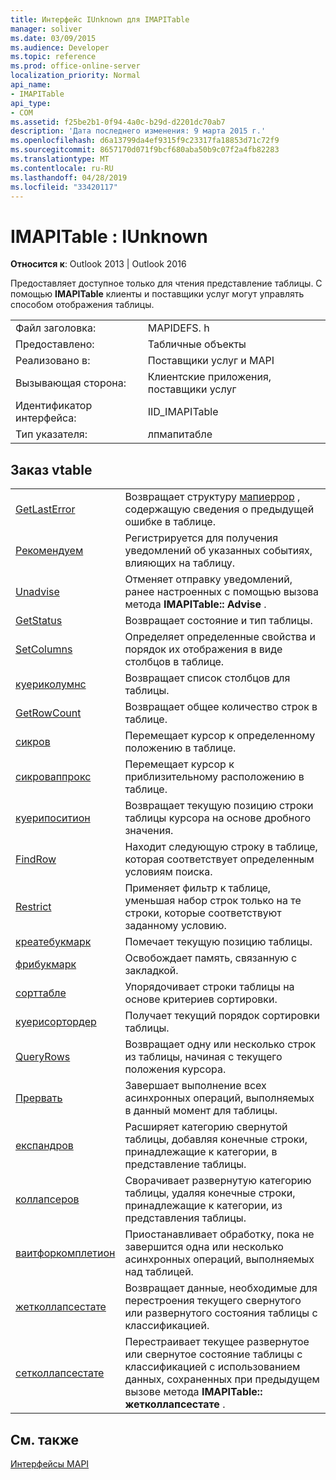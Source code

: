 ```yaml
---
title: Интерфейс IUnknown для IMAPITable
manager: soliver
ms.date: 03/09/2015
ms.audience: Developer
ms.topic: reference
ms.prod: office-online-server
localization_priority: Normal
api_name:
- IMAPITable
api_type:
- COM
ms.assetid: f25be2b1-0f94-4a0c-b29d-d2201dc70ab7
description: 'Дата последнего изменения: 9 марта 2015 г.'
ms.openlocfilehash: d6a13799da4ef9315f9c23317fa18853d71c72f9
ms.sourcegitcommit: 8657170d071f9bcf680aba50b9c07f2a4fb82283
ms.translationtype: MT
ms.contentlocale: ru-RU
ms.lasthandoff: 04/28/2019
ms.locfileid: "33420117"
---
```

# <a name="imapitable--iunknown"></a>IMAPITable : IUnknown

  
  
**Относится к**: Outlook 2013 | Outlook 2016 
  
Предоставляет доступное только для чтения представление таблицы. С помощью **IMAPITable** клиенты и поставщики услуг могут управлять способом отображения таблицы. 
  
|||
|:-----|:-----|
|Файл заголовка:  <br/> |MAPIDEFS. h  <br/> |
|Предоставлено:  <br/> |Табличные объекты  <br/> |
|Реализовано в:  <br/> |Поставщики услуг и MAPI  <br/> |
|Вызывающая сторона:  <br/> |Клиентские приложения, поставщики услуг  <br/> |
|Идентификатор интерфейса:  <br/> |IID_IMAPITable  <br/> |
|Тип указателя:  <br/> |лпмапитабле  <br/> |
   
## <a name="vtable-order"></a>Заказ vtable

|||
|:-----|:-----|
|[GetLastError](imapitable-getlasterror.md) <br/> |Возвращает структуру [мапиеррор](mapierror.md) , содержащую сведения о предыдущей ошибке в таблице.  <br/> |
|[Рекомендуем](imapitable-advise.md) <br/> |Регистрируется для получения уведомлений об указанных событиях, влияющих на таблицу.  <br/> |
|[Unadvise](imapitable-unadvise.md) <br/> |Отменяет отправку уведомлений, ранее настроенных с помощью вызова метода **IMAPITable:: Advise** .  <br/> |
|[GetStatus](imapitable-getstatus.md) <br/> |Возвращает состояние и тип таблицы.  <br/> |
|[SetColumns](imapitable-setcolumns.md) <br/> |Определяет определенные свойства и порядок их отображения в виде столбцов в таблице.  <br/> |
|[куериколумнс](imapitable-querycolumns.md) <br/> |Возвращает список столбцов для таблицы.  <br/> |
|[GetRowCount](imapitable-getrowcount.md) <br/> |Возвращает общее количество строк в таблице.  <br/> |
|[сикров](imapitable-seekrow.md) <br/> |Перемещает курсор к определенному положению в таблице.  <br/> |
|[сикроваппрокс](imapitable-seekrowapprox.md) <br/> |Перемещает курсор к приблизительному расположению в таблице.  <br/> |
|[куерипоситион](imapitable-queryposition.md) <br/> |Возвращает текущую позицию строки таблицы курсора на основе дробного значения.  <br/> |
|[FindRow](imapitable-findrow.md) <br/> |Находит следующую строку в таблице, которая соответствует определенным условиям поиска.  <br/> |
|[Restrict](imapitable-restrict.md) <br/> |Применяет фильтр к таблице, уменьшая набор строк только на те строки, которые соответствуют заданному условию.  <br/> |
|[креатебукмарк](imapitable-createbookmark.md) <br/> |Помечает текущую позицию таблицы.  <br/> |
|[фрибукмарк](imapitable-freebookmark.md) <br/> |Освобождает память, связанную с закладкой.  <br/> |
|[сорттабле](imapitable-sorttable.md) <br/> |Упорядочивает строки таблицы на основе критериев сортировки.  <br/> |
|[куерисортордер](imapitable-querysortorder.md) <br/> |Получает текущий порядок сортировки таблицы.  <br/> |
|[QueryRows](imapitable-queryrows.md) <br/> |Возвращает одну или несколько строк из таблицы, начиная с текущего положения курсора.  <br/> |
|[Прервать](imapitable-abort.md) <br/> |Завершает выполнение всех асинхронных операций, выполняемых в данный момент для таблицы.  <br/> |
|[експандров](imapitable-expandrow.md) <br/> |Расширяет категорию свернутой таблицы, добавляя конечные строки, принадлежащие к категории, в представление таблицы.  <br/> |
|[коллапсеров](imapitable-collapserow.md) <br/> |Сворачивает развернутую категорию таблицы, удаляя конечные строки, принадлежащие к категории, из представления таблицы.  <br/> |
|[ваитфоркомплетион](imapitable-waitforcompletion.md) <br/> |Приостанавливает обработку, пока не завершится одна или несколько асинхронных операций, выполняемых над таблицей.  <br/> |
|[жетколлапсестате](imapitable-getcollapsestate.md) <br/> |Возвращает данные, необходимые для перестроения текущего свернутого или развернутого состояния таблицы с классификацией.  <br/> |
|[сетколлапсестате](imapitable-setcollapsestate.md) <br/> |Перестраивает текущее развернутое или свернутое состояние таблицы с классификацией с использованием данных, сохраненных при предыдущем вызове метода **IMAPITable:: жетколлапсестате** .  <br/> |
   
## <a name="see-also"></a>См. также



[Интерфейсы MAPI](mapi-interfaces.md)

